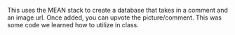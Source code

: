 This uses the MEAN stack to create a database that takes in a comment and an image url.
Once added, you can upvote the picture/comment. This was some code we learned how to utilize
in class.
